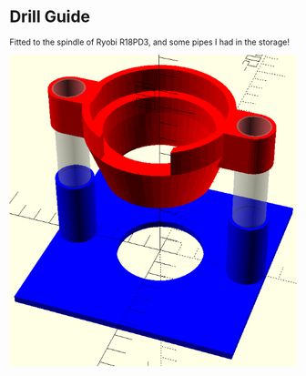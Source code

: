 # Drill Guide

Fitted to the spindle of Ryobi R18PD3, and some pipes I had in the storage!

<p align="center">
   <img src="https://github.com/saeedghsh/3d_models/blob/master/drill_guide/images/drill_guide.png">
</p>
